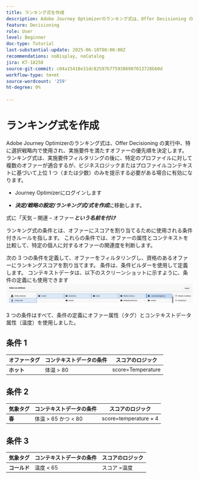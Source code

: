 ```yaml
---
title: ランキング式を作成
description: Adobe Journey Optimizerのランキング式は、Offer Decisioning の実行中、特に選択戦略内で使用され、実施要件を満たすオファーの優先順を決定します。
feature: Decisioning
role: User
level: Beginner
doc-type: Tutorial
last-substantial-update: 2025-06-10T00:00:00Z
recommendations: noDisplay, noCatalog
jira: KT-18258
source-git-commit: c04a15418e31dc82597b7759386907013728bb0d
workflow-type: tm+mt
source-wordcount: '259'
ht-degree: 0%

---
```


# ランキング式を作成

Adobe Journey Optimizerのランキング式は、Offer Decisioning の実行中、特に選択戦略内で使用され、実施要件を満たすオファーの優先順を決定します。 ランキング式は、実施要件フィルタリングの後に、特定のプロファイルに対して複数のオファーが適合するが、ビジネスロジックまたはプロファイルコンテキストに基づいて上位 1 つ（または少数）のみを提示する必要がある場合に有効になります。

* Journey Optimizerにログインします

* _&#x200B;**決定/戦略の設定/ランキング式/式を作成**&#x200B;_ に移動します。

式に「天気 – 関連 – オファー _&#x200B;**という名前を付け**&#x200B;_



ランキング式の条件とは、オファーにスコアを割り当てるために使用される条件付きルールを指します。 これらの条件では、オファーの属性とコンテキストを比較して、特定の個人に対するオファーの関連度を判断します。

次の 3 つの条件を定義して、オファーをフィルタリングし、資格のあるオファーにランキングスコアを割り当てます。 条件は、条件ビルダーを使用して定義します。 コンテキストデータは、以下のスクリーンショットに示すように、条件の定義にも使用できます
![contxt-data](assets/context-data.png)

3 つの条件はすべて、条件の定義にオファー属性（タグ）とコンテキストデータ属性（温度）を使用しました。

## 条件 1

| **オファータグ** | **コンテキストデータの条件** | **スコアのロジック** |
|------------------|---------------------|-------------------------------------|
| **ホット** | 体温 > 80 | score=Temperature |


## 条件 2

| **気象タグ** | **コンテキストデータの条件** | **スコアのロジック** |
|------------------|---------------------------|----------------------------------------------|
| **春** | 体温 > 65 かつ &lt; 80 | score=temperature × 4 |

## 条件 3

| **気象タグ** | **コンテキストデータの条件** | **スコアのロジック** |
|------------------|---------------------------|----------------------------------------------|
| **コールド** | 温度 &lt; 65 | スコア =温度 |
